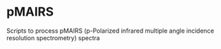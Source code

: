 # pMAIRS
Scripts to process pMAIRS (p-Polarized infrared multiple angle incidence resolution spectrometry) spectra
